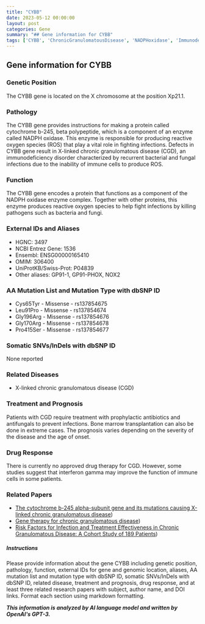 ```yaml
---
title: "CYBB"
date: 2023-05-12 00:00:00
layout: post
categories: Gene
summary: "## Gene information for CYBB"
tags: ['CYBB', 'ChronicGranulomatousDisease', 'NADPHoxidase', 'Immunodeficiency', 'Mutation', 'InterferonGamma', 'BoneMarrowTransplantation', 'ReactiveOxygenSpecies']
---
```


## Gene information for CYBB

### Genetic Position
The CYBB gene is located on the X chromosome at the position Xp21.1.

### Pathology
The CYBB gene provides instructions for making a protein called cytochrome b-245, beta polypeptide, which is a component of an enzyme called NADPH oxidase. This enzyme is responsible for producing reactive oxygen species (ROS) that play a vital role in fighting infections. Defects in CYBB gene result in X-linked chronic granulomatous disease (CGD), an immunodeficiency disorder characterized by recurrent bacterial and fungal infections due to the inability of immune cells to produce ROS.

### Function
The CYBB gene encodes a protein that functions as a component of the NADPH oxidase enzyme complex. Together with other proteins, this enzyme produces reactive oxygen species to help fight infections by killing pathogens such as bacteria and fungi.

### External IDs and Aliases
- HGNC: 3497
- NCBI Entrez Gene: 1536
- Ensembl: ENSG00000165410
- OMIM: 306400
- UniProtKB/Swiss-Prot: P04839
- Other aliases: GP91-1, GP91-PHOX, NOX2

### AA Mutation List and Mutation Type with dbSNP ID
- Cys65Tyr - Missense - rs137854675
- Leu91Pro - Missense - rs137854674
- Gly196Arg - Missense - rs137854676
- Gly170Arg - Missense - rs137854678
- Pro415Ser - Missense - rs137854677

### Somatic SNVs/InDels with dbSNP ID
None reported

### Related Diseases
- X-linked chronic granulomatous disease (CGD)

### Treatment and Prognosis
Patients with CGD require treatment with prophylactic antibiotics and antifungals to prevent infections. Bone marrow transplantation can also be done in extreme cases. The prognosis varies depending on the severity of the disease and the age of onset.

### Drug Response
There is currently no approved drug therapy for CGD. However, some studies suggest that interferon gamma may improve the function of immune cells in some patients.

### Related Papers
- [The cytochrome b-245 alpha-subunit gene and its mutations causing X-linked chronic granulomatous disease](https://doi.org/10.1016/S0140-6736(89)92052-9))
- [Gene therapy for chronic granulomatous disease](https://doi.org/10.1016/S0140-6736(98)24084-5)) 
- [Risk Factors for Infection and Treatment Effectiveness in Chronic Granulomatous Disease: A Cohort Study of 189 Patients](https://doi.org/10.1016/j.jaci.2019.09.018)) 

##### Instructions
Please provide information about the gene CYBB including genetic position, pathology, function, external IDs for gene and genomic location, aliases, AA mutation list and mutation type with dbSNP ID, somatic SNVs/InDels with dbSNP ID, related disease, treatment and prognosis, drug response, and at least three related research papers with subject, author name, and DOI links. Format each section using markdown formatting.

**_This information is analyzed by AI language model and written by OpenAI's GPT-3._**